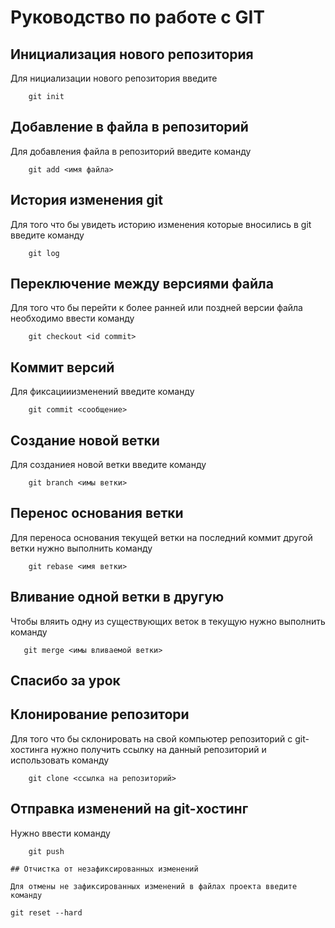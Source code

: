 # Руководство по работе с GIT
## Инициализация нового репозитория

Для нициализации нового репозитория введите
```
    git init
```

## Добавление в файла в репозиторий

Для добавления файла в репозиторий введите команду

```
    git add <имя файла>
```

## История изменения git

Для того что бы увидеть историю изменения которые вносились в git введите команду

```
    git log
```

## Переключение между версиями файла

Для того что бы перейти к более ранней или поздней версии файла необходимо ввести команду

```
    git checkout <id commit>
```

## Коммит версий

Для фиксацииизменений введите команду

```
    git commit <сообщение>
```

## Создание новой ветки

Для созданиея новой ветки введите команду

```
    git branch <имы ветки>
```

## Перенос основания ветки

Для переноса основания текущей ветки на последний коммит другой ветки нужно выполнить команду 

```
    git rebase <имя ветки>
```

 ## Вливание одной ветки в другую 

 Чтобы вляить одну из существующих веток в текущую нужно выполнить команду

 ```
    git merge <имы вливаемой ветки>
 ```
## Спасибо за урок

##  Клонирование репозитори

Для того что бы склонировать на свой компьютер репозиторий с git-хостинга нужно получить ссылку на данный репозиторий и использовать команду 

```
    git clone <ссылка на репозиторий>
```

## Отправка изменений на git-хостинг

Нужно ввести команду 

```
    git push
    
## Отчистка от незафиксированных изменений

Для отмены не зафиксированных изменений в файлах проекта введите команду 

```
    git reset --hard
```
